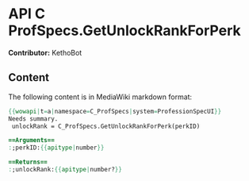 # API C ProfSpecs.GetUnlockRankForPerk

**Contributor:** KethoBot

## Content

The following content is in MediaWiki markdown format:

```mediawiki
{{wowapi|t=a|namespace=C_ProfSpecs|system=ProfessionSpecUI}}
Needs summary.
 unlockRank = C_ProfSpecs.GetUnlockRankForPerk(perkID)

==Arguments==
:;perkID:{{apitype|number}}

==Returns==
:;unlockRank:{{apitype|number?}}
```